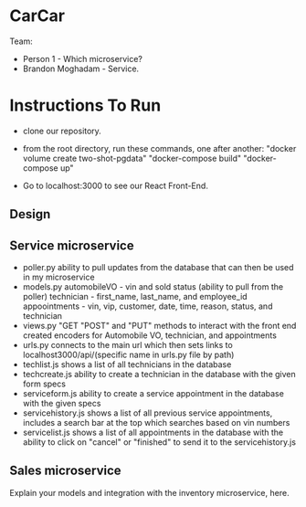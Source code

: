 # CarCar

Team:

* Person 1 - Which microservice?
* Brandon Moghadam - Service.

# Instructions To Run

* clone our repository.
* from the root directory, run these commands, one after another:
 "docker volume create two-shot-pgdata"
 "docker-compose build"
 "docker-compose up"

 * Go to localhost:3000 to see our React Front-End.

## Design

## Service microservice
- poller.py
ability to pull updates from the database that can then be used in my microservice
- models.py
automobileVO - vin and sold status (ability to pull from the poller)
technician - first_name, last_name, and employee_id
appoointments - vin, vip, customer, date, time, reason, status, and technician
- views.py
"GET "POST" and "PUT" methods to interact with the front end
created encoders for Automobile VO, technician, and appointments
- urls.py
connects to the main url which then sets links to localhost3000/api/(specific name in urls.py file by path)
- techlist.js
shows a list of all technicians in the database
- techcreate.js
ability to create a technician in the database with the given form specs
- serviceform.js
ability to create a service appointment in the database with the given specs
- servicehistory.js
shows a list of all previous service appointments, includes a search bar at the top which searches based on vin numbers
- servicelist.js
shows a list of all appointments in the database with the ability to click on "cancel" or "finished" to send it to the servicehistory.js
## Sales microservice

Explain your models and integration with the inventory
microservice, here.
